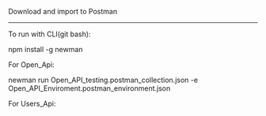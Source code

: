 Download and import to Postman

---


To run with CLI(git bash):

npm install -g newman 

For Open_Api: 

newman run Open_API_testing.postman_collection.json -e Open_API_Enviroment.postman_environment.json

For Users_Api:
